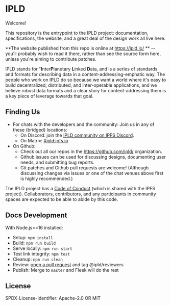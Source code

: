 IPLD
====

Welcome!

This repository is the entrypoint to the IPLD project:
documentation, specifications, the website, and a great deal of the design work all live here.

**The website published from this repo is online at https://ipld.io/ ** --
you'll probably wish to read it there, rather than see the source form here, unless you're aiming to contribute patches.

IPLD stands for "**I**nter**P**lanetary **L**inked **D**ata,
and is a series of standards and formats for describing data in a content-addressing-emphatic way.
The people who work on IPLD do so because we want a world where it's easy to build decentralized, distributed, and inter-operable applications,
and we believe robust data formats and a clear story for content-addressing them is a key piece of leverage towards that goal.


Finding Us
----------

- For chats with the developers and the community: Join us in any of these (bridged) locations:
    - On Discord: join the [IPLD community on IPFS Discord](https://discord.gg/xkUC8bqSCP).
    - On Matrix: [#ipld:ipfs.io](https://matrix.to/#/#ipld:ipfs.io)
- On Github:
	- Check out all our repos in the https://github.com/ipld/ organization.
	- Github issues can be used for discussing designs, documenting user needs, and submitting bug reports.
	- Git patches and Github pull requests are welcome!  (Although discussing changes via issues or one of the chat venues above first is highly recommended.)

The IPLD project has a [Code of Conduct](https://github.com/ipfs/community/blob/master/code-of-conduct.md) (which is shared with the IPFS project).
Collaborators, contributors, and any participants in community spaces are expected to be able to abide by this code.


Docs Development
----------------

With Node.js>=16 installed:

* Setup: `npm install`
* Build: `npm run build`
* Serve locally: `npm run start`
* Test link integrity: `npm test`
* Cleanup: `npm run clean`
* Review: [open a pull request](https://github.com/ipld/ipld/compare) and tag @ipld/reviewers
* Publish: Merge to `master` and Fleek will do the rest


License
-------

SPDX-License-Identifier: Apache-2.0 OR MIT

